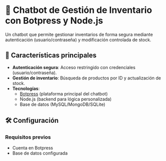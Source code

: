 # 🤖 Chatbot de Gestión de Inventario con Botpress y Node.js

Un chatbot que permite gestionar inventarios de forma segura mediante autenticación (usuario/contraseña) y modificación controlada de stock.

## 🌟 Características principales
- **Autenticación segura**: Acceso restringido con credenciales (usuario/contraseña).
- **Gestión de inventario**: Búsqueda de productos por ID y actualización de stock.
- **Tecnologías**:
  - [Botpress](https://botpress.com/) (plataforma principal del chatbot)
  - Node.js (backend para lógica personalizada)
  - Base de datos (MySQL/MongoDB/SQLite)

## 🛠️ Configuración

### Requisitos previos
- Cuenta en Botpress
- Base de datos configurada
